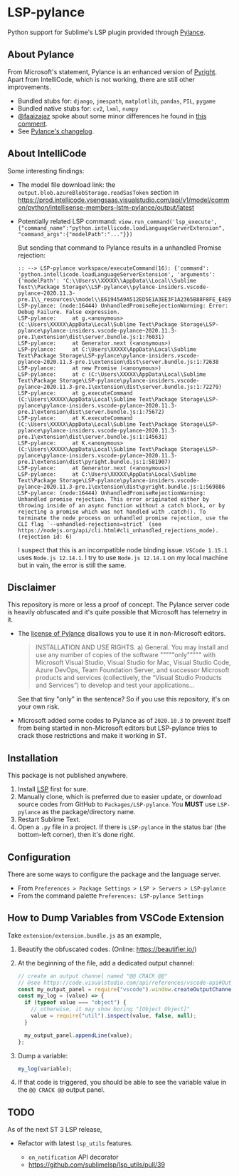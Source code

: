 # LSP-pylance

Python support for Sublime's LSP plugin provided through [Pylance](https://marketplace.visualstudio.com/items?itemName=ms-python.vscode-pylance).

## About Pylance

From Microsoft's statement, Pylance is an enhanced version of [Pyright](https://github.com/microsoft/pyright).
Apart from IntelliCode, which is not working, there are still other improvements.

- Bundled stubs for: `django`, `jmespath`, `matplotlib`, `pandas`, `PIL`, `pygame`
- Bundled native stubs for: `cv2`, `lxml`, `numpy`
- [@faaizajaz](https://github.com/faaizajaz) spoke about some minor differences he found in
  [this comment](https://github.com/jfcherng-sublime/LSP-pylance/issues/2#issuecomment-716548465).
- See [Pylance's changelog](https://marketplace.visualstudio.com/items/ms-python.vscode-pylance/changelog).

## About IntelliCode

Some interesting findings:

- The model file download link: the `output.blob.azureBlobStorage.readSasToken` section in
  https://prod.intellicode.vsengsaas.visualstudio.com/api/v1/model/common/python/intellisense-members-lstm-pylance/output/latest
- Potentially related LSP command:
  `view.run_command('lsp_execute', {"command_name":"python.intellicode.loadLanguageServerExtension", "command_args":{"modelPath":"..."}})`

  But sending that command to Pylance results in a unhandled Promise rejection:

  ```text
  :: --> LSP-pylance workspace/executeCommand(16): {'command': 'python.intellicode.loadLanguageServerExtension', 'arguments': {'modelPath': 'C:\\Users\\XXXXX\\AppData\\Local\\Sublime Text\\Package Storage\\LSP-pylance\\pylance-insiders.vscode-pylance~2020.11.3-pre.1\\_resources\\model\\E61945A9A512ED5E1A3EE3F1A2365B88F8FE_E4E9EADA96734F01970E616FAB2FAC19'}}
  LSP-pylance: (node:16444) UnhandledPromiseRejectionWarning: Error: Debug Failure. False expression.
  LSP-pylance:     at g.<anonymous> (C:\Users\XXXXX\AppData\Local\Sublime Text\Package Storage\LSP-pylance\pylance-insiders.vscode-pylance~2020.11.3-pre.1\extension\dist\server.bundle.js:1:76031)
  LSP-pylance:     at Generator.next (<anonymous>)
  LSP-pylance:     at C:\Users\XXXXX\AppData\Local\Sublime Text\Package Storage\LSP-pylance\pylance-insiders.vscode-pylance~2020.11.3-pre.1\extension\dist\server.bundle.js:1:72638
  LSP-pylance:     at new Promise (<anonymous>)
  LSP-pylance:     at c (C:\Users\XXXXX\AppData\Local\Sublime Text\Package Storage\LSP-pylance\pylance-insiders.vscode-pylance~2020.11.3-pre.1\extension\dist\server.bundle.js:1:72279)
  LSP-pylance:     at g.executeCommand (C:\Users\XXXXX\AppData\Local\Sublime Text\Package Storage\LSP-pylance\pylance-insiders.vscode-pylance~2020.11.3-pre.1\extension\dist\server.bundle.js:1:75672)
  LSP-pylance:     at K.executeCommand (C:\Users\XXXXX\AppData\Local\Sublime Text\Package Storage\LSP-pylance\pylance-insiders.vscode-pylance~2020.11.3-pre.1\extension\dist\server.bundle.js:1:145631)
  LSP-pylance:     at K.<anonymous> (C:\Users\XXXXX\AppData\Local\Sublime Text\Package Storage\LSP-pylance\pylance-insiders.vscode-pylance~2020.11.3-pre.1\extension\dist\pyright.bundle.js:1:581907)
  LSP-pylance:     at Generator.next (<anonymous>)
  LSP-pylance:     at C:\Users\XXXXX\AppData\Local\Sublime Text\Package Storage\LSP-pylance\pylance-insiders.vscode-pylance~2020.11.3-pre.1\extension\dist\pyright.bundle.js:1:569886
  LSP-pylance: (node:16444) UnhandledPromiseRejectionWarning: Unhandled promise rejection. This error originated either by throwing inside of an async function without a catch block, or by rejecting a promise which was not handled with .catch(). To terminate the node process on unhandled promise rejection, use the CLI flag `--unhandled-rejections=strict` (see https://nodejs.org/api/cli.html#cli_unhandled_rejections_mode). (rejection id: 6)
  ```

  I suspect that this is an incompatible node binding issue. `VSCode 1.15.1` uses `Node.js 12.14.1`.
  I try to use `Node.js 12.14.1` on my local machine but in vain, the error is still the same.

## Disclaimer

This repository is more or less a proof of concept.
The Pylance server code is heavily obfuscated and it's quite possible that Microsoft has telemetry in it.

- The [license of Pylance](https://marketplace.visualstudio.com/items/ms-python.vscode-pylance/license)
  disallows you to use it in non-Microsoft editors.

  > INSTALLATION AND USE RIGHTS. a) General. You may install and use any number of copies of the software """""only""""" with Microsoft Visual Studio, Visual Studio for Mac, Visual Studio Code, Azure DevOps, Team Foundation Server, and successor Microsoft products and services (collectively, the “Visual Studio Products and Services”) to develop and test your applications...

  See that tiny "only" in the sentence? So if you use this repository, it's on your own risk.

- Microsoft added some codes to Pylance as of `2020.10.3` to prevent itself from being started in non-Microsoft editors
  but LSP-pylance tries to crack those restrictions and make it working in ST.

## Installation

This package is not published anywhere.

1. Install [LSP](https://packagecontrol.io/packages/LSP) first for sure.
1. Manually clone, which is preferred due to easier update, or download source codes from GitHub to `Packages/LSP-pylance`.
   You **MUST** use `LSP-pylance` as the package/directory name.
1. Restart Sublime Text.
1. Open a `.py` file in a project.
   If there is `LSP-pylance` in the status bar (the bottom-left corner), then it's done right.

## Configuration

There are some ways to configure the package and the language server.

- From `Preferences > Package Settings > LSP > Servers > LSP-pylance`
- From the command palette `Preferences: LSP-pylance Settings`

## How to Dump Variables from VSCode Extension

Take `extension/extension.bundle.js` as an example,

1. Beautify the obfuscated codes. (Online: https://beautifier.io/)
1. At the beginning of the file, add a dedicated output channel:

   ```js
   // create an output channel named "@@ CRACK @@"
   // @see https://code.visualstudio.com/api/references/vscode-api#OutputChannel
   const my_output_panel = require("vscode").window.createOutputChannel("@@ CRACK @@");
   const my_log = (value) => {
     if (typeof value === "object") {
       // otherwise, it may show boring "[Object Object]"
       value = require("util").inspect(value, false, null);
     }

     my_output_panel.appendLine(value);
   };
   ```

1. Dump a variable:

   ```js
   my_log(variable);
   ```

1. If that code is triggered, you should be able to see the variable value in the `@@ CRACK @@` output panel.

## TODO

As of the next ST 3 LSP release,

- Refactor with latest `lsp_utils` features.

  - `on_notification` API decorator
  - https://github.com/sublimelsp/lsp_utils/pull/39
